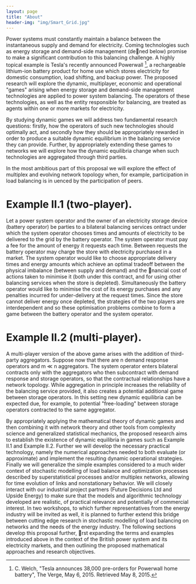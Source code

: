 ```yaml
---
layout: page
title: "About"
header-img: "img/Smart_Grid.jpg"
---
```


Power systems must constantly maintain a balance between the instantaneous supply and demand for electricity. Coming technologies such as energy storage and demand-side management (dened below) promise to make a significant contribution to this balancing challenge. A highly topical example is Tesla's recently announced Powerwall [^fn1], a rechargeable lithium-ion battery product for home use which stores electricity for domestic consumption, load shifting, and backup power. The proposed research will explore the dynamic, multiplayer, economic and operational "games" arising when energy storage and demand-side management technologies are applied to power system balancing. The operators of these technologies, as well as the entity responsible for balancing, are treated as agents within one or more markets for electricity.

By studying dynamic games we will address two fundamental research questions: firstly, how the operators of such new technologies should optimally act, and secondly how they should be appropriately rewarded in order to produce a suitable dynamic equilibrium in the balancing service they can provide. Further, by appropriately extending these games to networks we will explore how the dynamic equilibria change when such technologies are aggregated through third parties.

In the most ambitious part of this proposal we will explore the effect of multiplex and evolving network topology when, for example, participation in load balancing is in uenced by the participation of peers.

# Example II.1 (two-player).
Let a power system operator and the owner of an electricity storage device (battery operator) be parties to a bilateral balancing services ontract under which the system operator chooses times and amounts of electricity to be delivered to the grid by the battery operator. The system operator must pay a fee for the amount of energy it requests each time. Between requests the battery operator may charge the store with electricity purchased in a market. The system operator would like to choose appropriate delivery times and energy amounts which achieve an optimal tradeoff between the physical imbalance (between supply and demand) and the nancial cost of actions taken to minimise it (both under this contract, and for using other balancing services when the store is depleted). Simultaneously the battery operator would like to minimise the cost of its energy purchases and any penalties incurred for under-delivery at the request times. Since the store cannot deliver energy once depleted, the strategies of the two players are interdependent and so these optimisation problems combine to form a game between the battery operator and the system operator.

# Example II.2 (multi-player).
A multi-player version of the above game arises with the addition of third-party aggregators. Suppose now that there are n demand response operators and m ≪ n aggregators. The system operator enters bilateral contracts only with the aggregators who then subcontract with demand response and storage operators, so that the contractual relationships have a network topology. While aggregation in principle increases the reliability of the balancing service provided, it also creates a potential additional game between storage operators. In this setting new dynamic equilibria can be expected due, for example, to potential "free-loading" between storage operators contracted to the same aggregator.

By appropriately applying the mathematical theory of dynamic games and then combining it with network theory and other tools from complexity science and generalized statistical mechanics, the proposed research aims to establish the existence of dynamic equilibria in games such as Example II.1 and Example II.2. Further we will develop the necessary practical technology, namely the numerical approaches needed to both evaluate (or approximate) and implement the resulting dynamic operational strategies. Finally we will generalize the simple examples considered to a much wider context of stochastic modelling of load balance and optimization processes described by superstatistical processes and/or multiplex networks, allowing for time evolution of links and nonstationary behavior. We will closely interact with our industrial project partners (Future Decisions Ltd and Upside Energy) to make sure that the models and algorithmic technology developed are realistic, of practical relevance and potentially of commercial interest. In two workshops, to which further representatives from the energy industry will be invited as well, it is planned to further extend this bridge between cutting edge research in stochastic modelling of load balancing on networks and the needs of
the energy industry. The following sections develop this proposal further, rst expanding the terms and examples introduced above in the context of the British power system and its electricity markets, and then outlining the proposed mathematical approaches and research objectives.
	

[^fn1]: C. Welch, "Tesla announces 38,000 pre-orders for Powerwall home battery", The Verge, May 6, 2015. Retrieved May 8, 2015.
    
